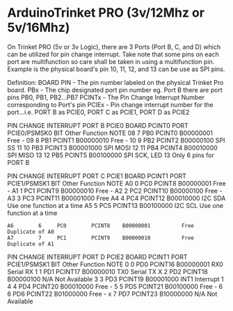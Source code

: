 # ArduinoTrinket PRO (3v/12Mhz or 5v/16Mhz)

On Trinket PRO (5v or 3v Logic), there are 3 Ports (Port B, C, and D) which can be utilized for pin change interrupt.
Take note that some pins on each port are multifunction so care shall be taken in using a multifunction pin. Example is the physical board's pin 10, 11, 12, and 13 can be use as SPI pins.

Definition:
BOARD PIN - The pin number labeled on the physical Trinket Pro board.
PBx       - The chip designated port pin number eg. Port B there are port pins PB0, PB1, PB2...PB7
PCINTx    - The Pin Change Interrupt Number corresponding to Port's pin
PCIEx     - Pin change interrupt number for the port...i.e. PORT B as PCIE0, PORT C as PCIE1, PORT D as PCIE2

  PIN CHANGE INTERRUPT PORT B PCIE0
  BOARD    PCINT0  PORT    PCIE0/PSMSK0  BIT              Other Function          NOTE
    08        7     PB0        PCINT0    B00000001          Free                  -
    09        8     PB1        PCINT1    B00000010          Free                  -
    10        9     PB2        PCINT2    B00000100          SPI SS
    11        10    PB3        PCINT3    B00001000          SPI MOSI
    12        11    PB4        PCINT4    B00010000          SPI MISO
    13        12    PB5        PCINT5    B00100000          SPI SCK, LED 13       Only 6 pins for PORT B

  PIN CHANGE INTERRUPT PORT C PCIE1
  BOARD    PCINT1  PORT    PCIE1/PSMSK1  BIT              Other Function          NOTE
    A0        0     PC0        PCINT8    B00000001          Free                  -
    A1        1     PC1        PCINT9    B00000010          Free                  -
    A2        2     PC2        PCINT10   B00000100          Free                  -
    A3        3     PC3        PCINT11   B00001000          Free
    A4        4     PC4        PCINT12   B00010000          I2C SDA               Use one function at a time
    A5        5     PC5        PCINT13   B00100000          I2C SCL               Use one function at a time

    A6        6     PC0        PCINT8    B00000001          Free                  Duplicate of A0
    A7        7     PC1        PCINT9    B00000010          Free                  Duplicate of A1
    
    
  PIN CHANGE INTERRUPT PORT D PCIE2
  BOARD    PCINT1  PORT    PCIE1/PSMSK1   BIT              Other Function          NOTE
     0        0     PD0        PCINT16    B00000001         RX0                   Serial RX
     1        1     PD1        PCINT17    B00000010         TX0                   Serial TX
     X        2     PD2        PCINT18    B00000100         N/A                   Not Available
     3        3     PD3        PCINT19    B00001000         INT1                  Interrupt 1
     4        4     PD4        PCINT20    B00010000         Free                  -
     5        5     PD5        PCINT21    B00100000         Free                  -
     6        6     PD6        PCINT22    B01000000         Free                  -
     x        7     PD7        PCINT23    B10000000         N/A                   Not Available
